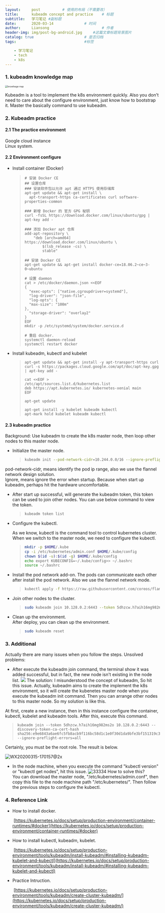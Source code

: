 ```yaml
---
layout:     post   		  # 使用的布局（不需要改）
title:      kubeadm concept and practice    # 标题
subtitle:   学习笔记 #副标题
date:       2020-03-14 				# 时间
author:     Liansong 						# 作者
header-img: img/post-bg-android.jpg 	#这篇文章标题背景图片
catalog: true 						# 是否归档
tags:								#标签

    - 学习笔记
    - tech
    - k8s
---
```


### 1. kubeadm knowledge map


<img src="https://tva1.sinaimg.cn/large/00831rSTgy1gctptvfodzj318m0min0y.jpg" alt="knowleage map" style="zoom:50%;" />

Kubeadm is a tool to implement the k8s environment quickly. Also you don't need to care about the configure environment, just know how to bootstrap it.  Master the basically command to use kubeadm.


### 2. Kubeadm practice  

#### 2.1 The practice environment

Google cloud instance  
Linux system.

#### 2.2 Environment configure

*  Install container (Docker)
      > ```
      > # 安装 Docker CE
      > ## 设置仓库
      > ### 安装软件包以允许 apt 通过 HTTPS 使用存储库
      > apt-get update && apt-get install \
      >   apt-transport-https ca-certificates curl software-properties-common
      > 
      > ### 新增 Docker 的 官方 GPG 秘钥
      > curl -fsSL https://download.docker.com/linux/ubuntu/gpg | apt-key add -
      > 
      > ### 添加 Docker apt 仓库
      > add-apt-repository \
      >     "deb [arch=amd64] https://download.docker.com/linux/ubuntu \                             
      >         $(lsb_release -cs) \                                                                 
      >         stable"
      > 
      > ## 安装 Docker CE
      > apt-get update && apt-get install docker-ce=18.06.2~ce~3-0~ubuntu
      > 
      > # 设置 daemon
      > cat > /etc/docker/daemon.json <<EOF
      > {
      >   "exec-opts": ["native.cgroupdriver=systemd"],
      >   "log-driver": "json-file",
      >   "log-opts": {
      >   "max-size": "100m"   
      > },
      >   "storage-driver": "overlay2"
      > }
      >EOF
      > mkdir -p /etc/systemd/system/docker.service.d
      > 
      > # 重启 docker.
      > systemctl daemon-reload
      > systemctl restart docker
      > ```
      
* Install kubeadm, kubectl and kubelet
  >```
  >apt-get update && apt-get install -y apt-transport-https curl
  >curl -s https://packages.cloud.google.com/apt/doc/apt-key.gpg | apt-key add -
  >
  >cat <<EOF >
  >/etc/apt/sources.list.d/kubernetes.list
  >deb https://apt.kubernetes.io/ kubernetes-xenial main
  >EOF
  >
  >apt-get update
  >
  >apt-get install -y kubelet kubeadm kubectl
  >apt-mark hold kubelet kubeadm kubectl
  >```

#### 2.3 kubeadm practice

Background: Use kubeadm to create the k8s master node, then loop other nodes to this master node. 
*  Initialize the master node.
      > ```bash
      > kubeadm init --pod-network-cidr=10.244.0.0/16 --ignore-preflight-errors=all
      > ```
      
  pod-network-cidr, means identify the pod ip range, also we use the flannel network design solution.  
  Ignore, means ignore the error when startup. Because when start up kubeadm, perhaps hit the hardware uncomfortable. 
  
*  After start up successful, will generate the kubeadm token, this token can be used to join other nodes. You can use below command to view the token.
      > ```bash
      > kubeadm token list
      > ```

  


- Configure the kubectl.

  As we know, kubectl is the command tool to control kubernetes cluster. When we switch to the master node, we need to configure the kubectl.
  > ```bash
  > mkdir -p $HOME/.kube
  > cp -i /etc/kubernetes/admin.conf $HOME/.kube/config
  > chown $(id -u):$(id -g) $HOME/.kube/config
  > echo export KUBECONFIG=~/.kube/config>> ~/.bashrc
  > source ~/.bashrc
  > ```


- Install the pod network add-on. The pods can communicate each other after install the pod network. Also we use the flannel network mode.
  > ``` bash
  > kubectl apply -f https://raw.githubusercontent.com/coreos/flannel/2140ac876ef134e0ed5af15c65e414cf26827915/Documentation/kube-flannel.yml
  > ```
  
-  Join other nodes to the cluster.
      > ``` bash
      > sudo kubeadm join 10.128.0.2:6443 --token 5dhzcw.h7aih16mg982ms2o --discovery-token-ca-cert-hash sha256:e9e6843a6ae6fc5fb8acb9f116bc58d1c1e0f30d1da9bfe3bf151319c3788d57 --ignore-preflight-errors=all
      > ```
  
-  Clean up the environment.  
    After deploy, you can clean up the environment. 
      > ```bash
      > sudo kubeadm reset
      > ```

### 3. Additional

Actually there are many issues when you follow the steps.
Unsolved problems:
*  After execute the kubeadm join command, the terminal show it was added successful, but in fact, the new node isn't existing in the node list.
  ![](https://tva1.sinaimg.cn/large/00831rSTgy1gctpsng90mj326w0t6gx6.jpg)
  The solution: I misunderstood the concept of kubeadm,  So hit this issue.
  Actually, kubeadm aims to create the implement the k8s environment, so it will create the kubenetes master node when you execute the kubeadm init command. Then you can arrange other nodes to this master node. So my solution is like this.
  
  At first, create a new instance, then in this instance configure the container, kubectl, kubelet and kubeadm tools. After this, execute this command.
  > ```
  > kubeadm join --token 5dhzcw.h7aih16mg982ms2o 10.128.0.2:6443 --discovery-token-ca-cert-hash sha256:e9e6843a6ae6fc5fb8acb9f116bc58d1c1e0f30d1da9bfe3bf151319c3788d57 --ignore-preflight-errors=all
  > ```
  
  Certainly, you must be the root role. The result is below.
  
  ![WX20200315-170157@2x](https://tva1.sinaimg.cn/large/00831rSTgy1gcupzi3schj30vc03ymy7.jpg)
  
  
-  In the node machine, when you execute the command "kubectl version" or "kubectl get nodes", hit this issue.
  ![33334](https://tva1.sinaimg.cn/large/00831rSTgy1gd2sn8gkg0j31de032jsa.jpg)
  How to solve this?   
  You can download the master node, "/etc/kubernetes/admin.conf", then copy this file to the node machine path "/etc/kubernetes/". Then follow the previous steps to configure the kubectl.  

### 4. Reference Link

- How to install docker. 

  ​	[https://kubernetes.io/docs/setup/production-environment/container-runtimes/#docker](https://kubernetes.io/docs/setup/production-environment/container-runtimes/#docker)



- How to install kubectl, kubeadm, kubelet. 

  ​	[https://kubernetes.io/docs/setup/production-environment/tools/kubeadm/install-kubeadm/#installing-kubeadm-kubelet-and-kubectl](https://kubernetes.io/docs/setup/production-environment/tools/kubeadm/install-kubeadm/#installing-kubeadm-kubelet-and-kubectl)



- Practice Intruction. 

  ​	[https://kubernetes.io/docs/setup/production-environment/tools/kubeadm/create-cluster-kubeadm/](https://kubernetes.io/docs/setup/production-environment/tools/kubeadm/create-cluster-kubeadm/)

			
